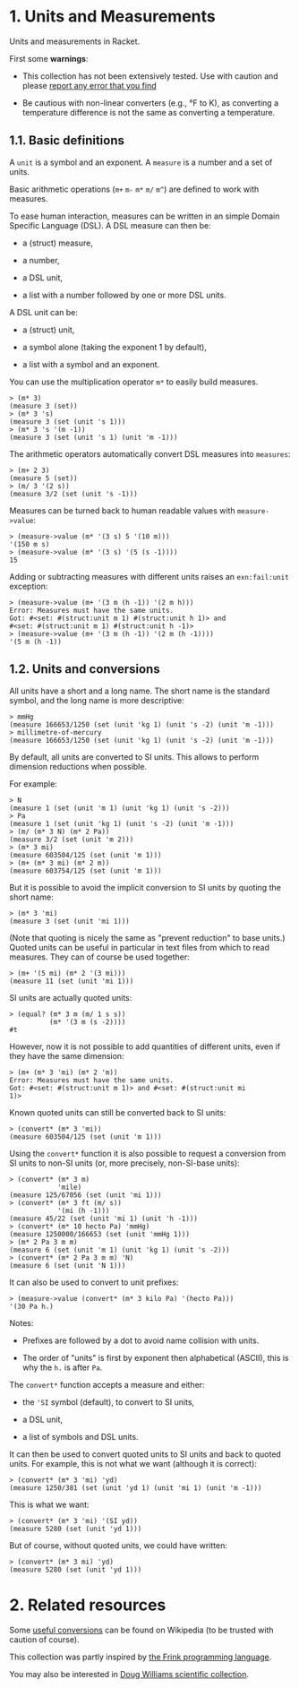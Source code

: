 # 1. Units and Measurements

Units and measurements in Racket.

First some **warnings**:

* This collection has not been extensively tested. Use with caution and
  please [report any error that you
  find](https://github.com/Metaxal/measures/issues)

* Be cautious with non-linear converters (e.g., °F to K), as converting
  a temperature difference is not the same as converting a temperature.

## 1.1. Basic definitions

A `unit` is a symbol and an exponent. A `measure` is a number and a set
of units.

Basic arithmetic operations (`m+` `m-` `m*` `m/` `m^`) are defined to
work with measures.

To ease human interaction, measures can be written in an simple Domain
Specific Language (DSL). A DSL measure can then be:

* a (struct) measure,

* a number,

* a DSL unit,

* a list with a number followed by one or more DSL units.

A DSL unit can be:

* a (struct) unit,

* a symbol alone (taking the exponent 1 by default),

* a list with a symbol and an exponent.

You can use the multiplication operator `m*` to easily build measures.

```racket
> (m* 3)                                  
(measure 3 (set))                         
> (m* 3 's)                               
(measure 3 (set (unit 's 1)))             
> (m* 3 's '(m -1))                       
(measure 3 (set (unit 's 1) (unit 'm -1)))
```

The arithmetic operators automatically convert DSL measures into
`measures`:

```racket
> (m+ 2 3)                      
(measure 5 (set))               
> (m/ 3 '(2 s))                 
(measure 3/2 (set (unit 's -1)))
```

Measures can be turned back to human readable values with
`measure->value`:

```racket
> (measure->value (m* '(3 s) 5 '(10 m)))  
'(150 m s)                                
> (measure->value (m* '(3 s) '(5 (s -1))))
15                                        
```

Adding or subtracting measures with different units raises an
`exn:fail:unit` exception:

```racket
> (measure->value (m+ '(3 m (h -1)) '(2 m h)))        
Error: Measures must have the same units.             
Got: #<set: #(struct:unit m 1) #(struct:unit h 1)> and
#<set: #(struct:unit m 1) #(struct:unit h -1)>        
> (measure->value (m+ '(3 m (h -1)) '(2 m (h -1))))   
'(5 m (h -1))                                         
```

## 1.2. Units and conversions

All units have a short and a long name. The short name is the standard
symbol, and the long name is more descriptive:

```racket
> mmHg                                                            
(measure 166653/1250 (set (unit 'kg 1) (unit 's -2) (unit 'm -1)))
> millimetre-of-mercury                                           
(measure 166653/1250 (set (unit 'kg 1) (unit 's -2) (unit 'm -1)))
```

By default, all units are converted to SI units. This allows to perform
dimension reductions when possible.

For example:

```racket
> N                                                     
(measure 1 (set (unit 'm 1) (unit 'kg 1) (unit 's -2))) 
> Pa                                                    
(measure 1 (set (unit 'kg 1) (unit 's -2) (unit 'm -1)))
> (m/ (m* 3 N) (m* 2 Pa))                               
(measure 3/2 (set (unit 'm 2)))                         
> (m* 3 mi)                                             
(measure 603504/125 (set (unit 'm 1)))                  
> (m+ (m* 3 mi) (m* 2 m))                               
(measure 603754/125 (set (unit 'm 1)))                  
```

But it is possible to avoid the implicit conversion to SI units by
quoting the short name:

```racket
> (m* 3 'mi)                  
(measure 3 (set (unit 'mi 1)))
```

(Note that quoting is nicely the same as "prevent reduction" to base
units.) Quoted units can be useful in particular in text files from
which to read measures. They can of course be used together:

```racket
> (m+ '(5 mi) (m* 2 '(3 mi)))  
(measure 11 (set (unit 'mi 1)))
```

SI units are actually quoted units:

```racket
> (equal? (m* 3 m (m/ 1 s s))
          (m* '(3 m (s -2))))
#t                           
```

However, now it is not possible to add quantities of different units,
even if they have the same dimension:

```racket
> (m+ (m* 3 'mi) (m* 2 'm))                                
Error: Measures must have the same units.                  
Got: #<set: #(struct:unit m 1)> and #<set: #(struct:unit mi
1)>                                                        
```

Known quoted  units can still be converted back to SI units:

```racket
> (convert* (m* 3 'mi))               
(measure 603504/125 (set (unit 'm 1)))
```

Using the `convert*` function it is also possible to request a
conversion from SI units to non-SI units (or, more precisely,
non-SI-base units):

```racket
> (convert* (m* 3 m)                                   
            'mile)                                     
(measure 125/67056 (set (unit 'mi 1)))                 
> (convert* (m* 3 ft (m/ s))                           
            '(mi (h -1)))                              
(measure 45/22 (set (unit 'mi 1) (unit 'h -1)))        
> (convert* (m* 10 hecto Pa) 'mmHg)                    
(measure 1250000/166653 (set (unit 'mmHg 1)))          
> (m* 2 Pa 3 m m)                                      
(measure 6 (set (unit 'm 1) (unit 'kg 1) (unit 's -2)))
> (convert* (m* 2 Pa 3 m m) 'N)                        
(measure 6 (set (unit 'N 1)))                          
```

It can also be used to convert to unit prefixes:

```racket
> (measure->value (convert* (m* 3 kilo Pa) '(hecto Pa)))
'(30 Pa h.)                                             
```

Notes:

* Prefixes are followed by a dot to avoid name collision with units.

* The order of "units" is first by exponent then alphabetical (ASCII),
  this is why the `h.` is after `Pa`.

The `convert*` function accepts a measure and either:

* the `'SI` symbol (default), to convert to SI units,

* a DSL unit,

* a list of symbols and DSL units.

It can then be used to convert quoted units to SI units and back to
quoted units. For example, this is not what we want (although it is
correct):

```racket
> (convert* (m* 3 'mi) 'yd)                                    
(measure 1250/381 (set (unit 'yd 1) (unit 'mi 1) (unit 'm -1)))
```

This is what we want:

```racket
> (convert* (m* 3 'mi) '(SI yd)) 
(measure 5280 (set (unit 'yd 1)))
```

But of course, without quoted units, we could have written:

```racket
> (convert* (m* 3 mi) 'yd)       
(measure 5280 (set (unit 'yd 1)))
```

# 2. Related resources

Some [useful
conversions](http://en.wikipedia.org/wiki/SI\_derived\_unit) can be
found on Wikipedia (to be trusted with caution of course).

This collection was partly inspired by [the Frink programming
language](http://futureboy.us/frinkdocs/).

You may also be interested in [Doug Williams scientific
collection](http://planet.racket-lang.org/package-source/williams/science.plt/4/2/planet-docs/science/physical-constants.html).
